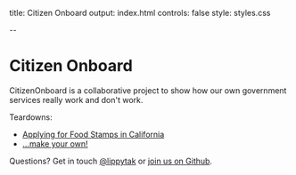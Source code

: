 title: Citizen Onboard
output: index.html
controls: false
style: styles.css

--

# Citizen Onboard
CitizenOnboard is a collaborative project to show how our own government services really work and don't work.

Teardowns:
- [Applying for Food Stamps in California](calfresh)
- [...make your own!](https://github.com/codeforamerica/citizen-onboard)

Questions? Get in touch [@lippytak](http://twitter.com/lippytak) or [join us on Github](https://github.com/codeforamerica/citizen-onboard).